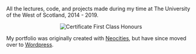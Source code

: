All the lectures, code, and projects made during my time at The University of the West of Scotland, 2014 - 2019.
<p align="center">
  <img src="https://github.com/yuchingho/University/blob/master/Events/Certificate%20First%20Class%20Honours.png" alt="Certificate First Class Honours"/>
</p>

My portfolio was originally created with [Neocities](https://yuchingho.neocities.org/), but have since moved over to [Wordpress](https://yuchingho.com/).